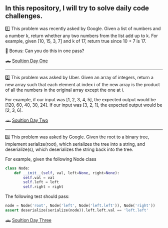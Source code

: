 ## In this repository, I will try to solve daily code challenges.

1️⃣ This problem was recently asked by Google. Given a list of numbers and a number k, return whether any two numbers from the list add up to k. For example, given [10, 15, 3, 7] and k of 17, return true since 10 + 7 is 17.

🏅 Bonus: Can you do this in one pass?

🛻 [Soultion Day One](https://github.com/anudwigna/daily-coding-problem/blob/main/day_one.py)

<hr>

2️⃣ This problem was asked by Uber. Given an array of integers, return a new array such that each element at index i of the new array is the product of all the numbers in the original array except the one at i.

For example, if our input was [1, 2, 3, 4, 5], the expected output would be [120, 60, 40, 30, 24]. If our input was [3, 2, 1], the expected output would be [2, 3, 6].

🛻 [Soultion Day Two](https://github.com/anudwigna/daily-coding-problem/blob/main/day_two.py)

<hr>

3️⃣ This problem was asked by Google. Given the root to a binary tree, implement serialize(root), which serializes the tree into a string, and deserialize(s), which deserializes the string back into the tree.

For example, given the following Node class

```python
class Node:
    def __init__(self, val, left=None, right=None):
        self.val = val
        self.left = left
        self.right = right
```
The following test should pass:

```python
node = Node('root', Node('left', Node('left.left')), Node('right'))
assert deserialize(serialize(node)).left.left.val == 'left.left'
```

🛻 [Soultion Day Three](https://github.com/anudwigna/daily-coding-problem/blob/main/day_three.py)
